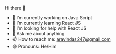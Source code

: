  Hi there 👋
- 🔭 I’m currently working on Java Script
- 🌱 I’m currently learning React JS
- 🤔 I’m looking for help with React JS
- 💬 Ask me about anything
- 📫 How to reach me: aravindas247@gmail.com
- 😄 Pronouns: He/Him

